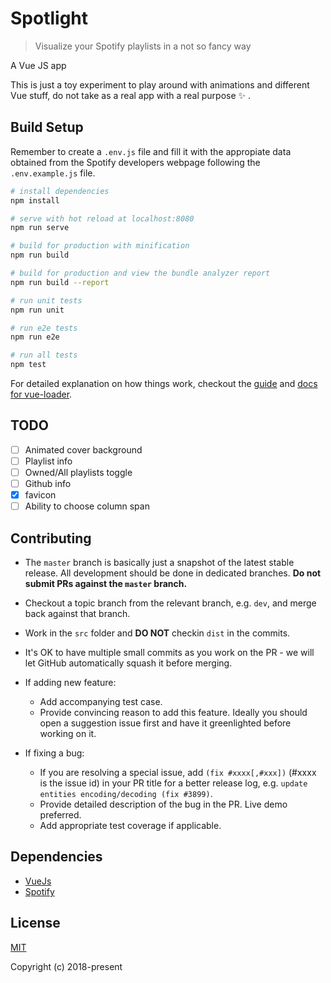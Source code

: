 # Spotlight

> Visualize your Spotify playlists in a not so fancy way

A Vue JS app

This is just a toy experiment to play around with animations and different Vue stuff, do not take as a real app with a real purpose :sparkles: .

## Build Setup

Remember to create a ```.env.js``` file and fill it with the appropiate data obtained from the Spotify developers webpage following the ```.env.example.js``` file.

``` bash
# install dependencies
npm install

# serve with hot reload at localhost:8080
npm run serve

# build for production with minification
npm run build

# build for production and view the bundle analyzer report
npm run build --report

# run unit tests
npm run unit

# run e2e tests
npm run e2e

# run all tests
npm test
```

For detailed explanation on how things work, checkout the [guide](http://vuejs-templates.github.io/webpack/) and [docs for vue-loader](http://vuejs.github.io/vue-loader).

## TODO

- [ ] Animated cover background
- [ ] Playlist info
- [ ] Owned/All playlists toggle
- [ ] Github info
- [X] favicon
- [ ] Ability to choose column span

## Contributing

- The `master` branch is basically just a snapshot of the latest stable release. All development should be done in dedicated branches. **Do not submit PRs against the `master` branch.**

- Checkout a topic branch from the relevant branch, e.g. `dev`, and merge back against that branch.

- Work in the `src` folder and **DO NOT** checkin `dist` in the commits.

- It's OK to have multiple small commits as you work on the PR - we will let GitHub automatically squash it before merging.


- If adding new feature:
  - Add accompanying test case.
  - Provide convincing reason to add this feature. Ideally you should open a suggestion issue first and have it greenlighted before working on it.

- If fixing a bug:
  - If you are resolving a special issue, add `(fix #xxxx[,#xxx])` (#xxxx is the issue id) in your PR title for a better release log, e.g. `update entities encoding/decoding (fix #3899)`.
  - Provide detailed description of the bug in the PR. Live demo preferred.
  - Add appropriate test coverage if applicable.

## Dependencies

- [VueJs](https://vuejs.org/)
- [Spotify](https://www.spotify.com/)

## License

[MIT](http://opensource.org/licenses/MIT)

Copyright (c) 2018-present
